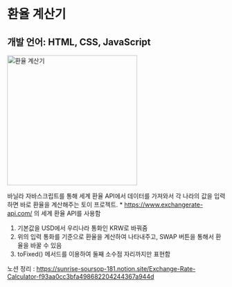 # 환율 계산기
## 개발 언어: HTML, CSS, JavaScript

<img src="https://user-images.githubusercontent.com/62410160/145422911-10905763-ed84-41fe-9cbb-a5ad51ff916f.png" alt="환율 계산기" width="300px" />

바닐라 자바스크립트를 통해 세계 환율 API에서 데이터를 가져와서 각 나라의 값을 입력하면 바로 환율을 계산해주는 토이 프로젝트.
    * https://www.exchangerate-api.com/ 의 세계 환율 API를 사용함

1. 기본값을 USD에서 우리나라 통화인 KRW로 바꿔줌
2. 위의 입력 통화를 기준으로 환율을 계산하여 나타내주고, SWAP 버튼을 통해서 환율을 바꿀 수 있음
3. toFixed() 메서드를 이용하여 둘째 소수점 자리까지만 표현함

노션 정리 : https://sunrise-soursop-181.notion.site/Exchange-Rate-Calculator-f93aa0cc3bfa498682204244367a944d
